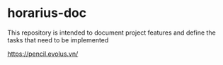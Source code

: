 # horarius-doc
This repository is intended to document project features and define the tasks that need to be implemented

https://pencil.evolus.vn/
